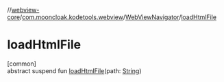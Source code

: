 //[webview-core](../../../index.md)/[com.mooncloak.kodetools.webview](../index.md)/[WebViewNavigator](index.md)/[loadHtmlFile](load-html-file.md)

# loadHtmlFile

[common]\
abstract suspend fun [loadHtmlFile](load-html-file.md)(path: [String](https://kotlinlang.org/api/latest/jvm/stdlib/kotlin/-string/index.html))
